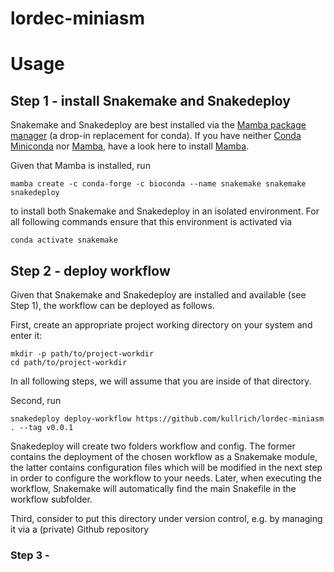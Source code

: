 # lordec-miniasm

# Usage

## Step 1 - install Snakemake and Snakedeploy

Snakemake and Snakedeploy are best installed via the [Mamba package manager](https://github.com/mamba-org/mamba) (a drop-in replacement for conda). If you have neither [Conda](https://conda.io/projects/conda/en/latest/user-guide/getting-started.html) [Miniconda](https://docs.anaconda.com/free/miniconda/) nor [Mamba](https://github.com/mamba-org/mamba), have a look here to install [Mamba](https://mamba.readthedocs.io/en/latest/installation/mamba-installation.html).

Given that Mamba is installed, run

```
mamba create -c conda-forge -c bioconda --name snakemake snakemake snakedeploy
```

to install both Snakemake and Snakedeploy in an isolated environment. For all following commands ensure that this environment is activated via

```
conda activate snakemake
```

## Step 2 - deploy workflow

Given that Snakemake and Snakedeploy are installed and available (see Step 1), the workflow can be deployed as follows.

First, create an appropriate project working directory on your system and enter it:

```
mkdir -p path/to/project-workdir
cd path/to/project-workdir
```

In all following steps, we will assume that you are inside of that directory.

Second, run

```
snakedeploy deploy-workflow https://github.com/kullrich/lordec-miniasm . --tag v0.0.1
```

Snakedeploy will create two folders workflow and config. The former contains the deployment of the chosen workflow as a Snakemake module, the latter contains configuration files which will be modified in the next step in order to configure the workflow to your needs. Later, when executing the workflow, Snakemake will automatically find the main Snakefile in the workflow subfolder.

Third, consider to put this directory under version control, e.g. by managing it via a (private) Github repository

### Step 3 - 
